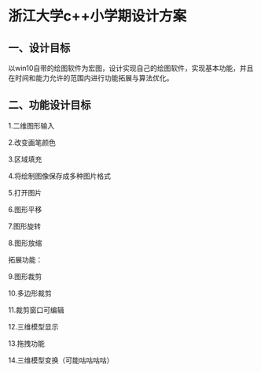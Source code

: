 #                     浙江大学c++小学期设计方案

## 一、设计目标

以win10自带的绘图软件为宏图，设计实现自己的绘图软件，实现基本功能，并且在时间和能力允许的范围内进行功能拓展与算法优化。

## 二、功能设计目标

1.二维图形输入

2.改变画笔颜色

3.区域填充

4.将绘制图像保存成多种图片格式

5.打开图片

6.图形平移

7.图形旋转

8.图形放缩

拓展功能：

9.图形裁剪

10.多边形裁剪

11.裁剪窗口可编辑

12.三维模型显示

13.拖拽功能

14.三维模型变换（可能咕咕咕咕）